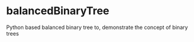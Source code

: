 # balancedBinaryTree

Python based balanced binary tree to, demonstrate the concept of binary trees
